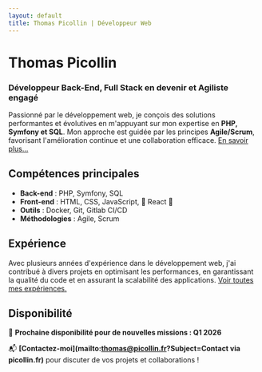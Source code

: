```yaml
---
layout: default
title: Thomas Picollin | Développeur Web
---
```


# Thomas Picollin
### Développeur Back-End, Full Stack en devenir et Agiliste engagé

Passionné par le développement web, je conçois des solutions performantes et évolutives en m'appuyant sur mon expertise en **PHP, Symfony et SQL**. Mon approche est guidée par les principes **Agile/Scrum**, favorisant l'amélioration continue et une collaboration efficace.
[En savoir plus...](a-propos.html)

## Compétences principales
- **Back-end** : PHP, Symfony, SQL
- **Front-end** : HTML, CSS, JavaScript, 🚧 React 🚧
- **Outils** : Docker, Git, Gitlab CI/CD
- **Méthodologies** : Agile, Scrum

## Expérience
Avec plusieurs années d'expérience dans le développement web, j'ai contribué à divers projets en optimisant les performances, en garantissant la qualité du code et en assurant la scalabilité des applications.
[Voir toutes mes expériences.](a-propos.html)

## Disponibilité
📅 **Prochaine disponibilité pour de nouvelles missions : Q1 2026**

📬 **[Contactez-moi](mailto:thomas@picollin.fr?Subject=Contact via picollin.fr)** pour discuter de vos projets et collaborations !  
